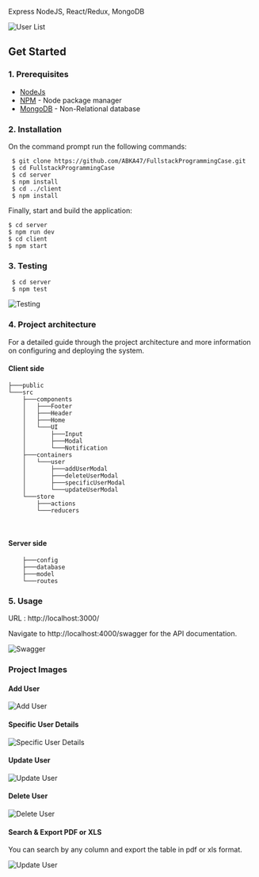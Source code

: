 Express NodeJS, React/Redux, MongoDB

![User List](/img/userlist.PNG)

## Get Started

### 1. Prerequisites

- [NodeJs](https://nodejs.org/en/)
- [NPM](https://npmjs.org/) - Node package manager
- [MongoDB](https://www.mongodb.com/) - Non-Relational database

### 2. Installation

On the command prompt run the following commands:

``` 
 $ git clone https://github.com/ABKA47/FullstackProgrammingCase.git
 $ cd FullstackProgrammingCase
 $ cd server
 $ npm install
 $ cd ../client
 $ npm install
 ```
 Finally, start and build the application:
 
 ```
 $ cd server
 $ npm run dev
 $ cd client
 $ npm start
```

### 3. Testing
``` 
 $ cd server
 $ npm test
```
![Testing](/img/testing.PNG)

### 4. Project architecture

For a detailed guide through the project architecture and more information on configuring and deploying the system.

#### Client side

```
├───public
└───src
    ├───components
    │   ├───Footer
    │   ├───Header
    │   ├───Home
    │   └───UI
    │       ├───Input
    │       ├───Modal
    │       └───Notification
    ├───containers
    │   └───user
    │       ├───addUserModal
    │       ├───deleteUserModal
    │       ├───specificUserModal
    │       └───updateUserModal
    └───store
        ├───actions
        └───reducers

```
<br>

#### Server side

```
    ├───config
    ├───database
    ├───model
    └───routes
```

### 5. Usage

URL : http://localhost:3000/

Navigate to http://localhost:4000/swagger for the API documentation.

![Swagger](/img/swagger.PNG)

### Project Images

#### Add User

![Add User](/img/addUser.PNG)

#### Specific User Details

![Specific User Details](/img/specificUser.PNG)

#### Update User

![Update User](/img/updateUser.PNG)

#### Delete User

![Delete User](/img/deleteUser.PNG)

#### Search & Export PDF or XLS

You can search by any column and export the table in pdf or xls format.

![Update User](/img/searchPDFXLS.PNG)
